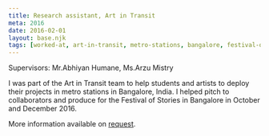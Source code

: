 ```yaml
---
title: Research assistant, Art in Transit
meta: 2016
date: 2016-02-01
layout: base.njk
tags: [worked-at, art-in-transit, metro-stations, bangalore, festival-of-stories, collaborative-art, public-art, artist-collaborations, cultural-projects, urban-engagement, public-art-installations, festival-production, artist-support, cultural-production]
--- 
```


Supervisors: Mr.Abhiyan Humane, Ms.Arzu Mistry

I was part of the Art in Transit team to help students and artists to deploy their projects in metro stations in Bangalore, India. I helped pitch to collaborators and produce for the Festival of Stories in Bangalore in October and December 2016.

More information available on [request](mailto:hi@gvsh.cc).
